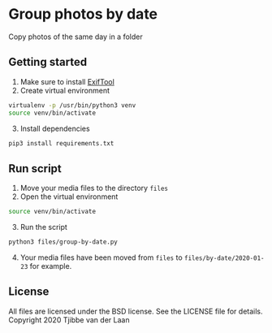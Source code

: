 # Group photos by date
Copy photos of the same day in a folder


## Getting started
1. Make sure to install [ExifTool](https://exiftool.org/)
2. Create virtual environment
```bash
virtualenv -p /usr/bin/python3 venv
source venv/bin/activate
```
3. Install dependencies
```bash
pip3 install requirements.txt
```

## Run script
1. Move your media files to the directory `files`
2. Open the virtual environment
```bash
source venv/bin/activate
```
3. Run the script
```bash
python3 files/group-by-date.py
```
4. Your media files have been moved from `files` to `files/by-date/2020-01-23` for example.


## License
All files are licensed under the BSD license. See the LICENSE file for details.
Copyright 2020		Tjibbe van der Laan